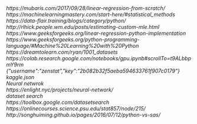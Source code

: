 <h6>
<br>https://mubaris.com/2017/09/28/linear-regression-from-scratch/
<br>https://machinelearningmastery.com/start-here/#statistical_methods
<br>https://data-flair.training/blogs/category/python/
<br>http://rlhick.people.wm.edu/posts/estimating-custom-mle.html
<br>https://www.geeksforgeeks.org/linear-regression-python-implementation
<br>https://www.geeksforgeeks.org/python-programming-language/#Machine%20Learning%20with%20Python
<br>https://dreamtolearn.com/ryan/1001_datasets
<br>https://colab.research.google.com/notebooks/gpu.ipynb#scrollTo=t9ALbbpmY9rm
{"username":"zenstat","key":"2b082b32f5aeba594633761f907c0179"}
kaggle.json
<br>Neural netwrok 
<br>https://enlight.nyc/projects/neural-network/
<br>dataset search 
<br>https://toolbox.google.com/datasetsearch
<br>https://onlinecourses.science.psu.edu/stat857/node/215/
<br>http://songhuiming.github.io/pages/2016/07/12/python-vs-sas/
